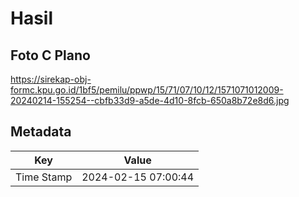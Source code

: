 # Hasil

## Foto C Plano

https://sirekap-obj-formc.kpu.go.id/1bf5/pemilu/ppwp/15/71/07/10/12/1571071012009-20240214-155254--cbfb33d9-a5de-4d10-8fcb-650a8b72e8d6.jpg


## Metadata

| Key        | Value               |
| ---------- | ------------------- |
| Time Stamp | 2024-02-15 07:00:44 |



